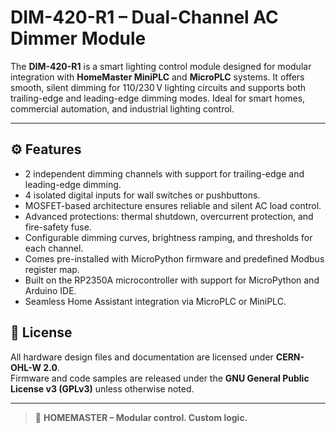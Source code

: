 # DIM-420-R1 – Dual-Channel AC Dimmer Module

The **DIM-420-R1** is a smart lighting control module designed for modular integration with **HomeMaster MiniPLC** and **MicroPLC** systems. It offers smooth, silent dimming for 110/230 V lighting circuits and supports both trailing-edge and leading-edge dimming modes. Ideal for smart homes, commercial automation, and industrial lighting control.

---

## ⚙️ Features

- 2 independent dimming channels with support for trailing-edge and leading-edge dimming.
- 4 isolated digital inputs for wall switches or pushbuttons.
- MOSFET-based architecture ensures reliable and silent AC load control.
- Advanced protections: thermal shutdown, overcurrent protection, and fire-safety fuse.
- Configurable dimming curves, brightness ramping, and thresholds for each channel.
- Comes pre-installed with MicroPython firmware and predefined Modbus register map.
- Built on the RP2350A microcontroller with support for MicroPython and Arduino IDE.
- Seamless Home Assistant integration via MicroPLC or MiniPLC.

## 📄 License

All hardware design files and documentation are licensed under **CERN-OHL-W 2.0**.  
Firmware and code samples are released under the **GNU General Public License v3 (GPLv3)** unless otherwise noted.

---

> 🔧 **HOMEMASTER – Modular control. Custom logic.**